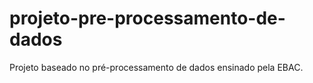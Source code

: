# projeto-pre-processamento-de-dados
Projeto baseado no pré-processamento de dados ensinado pela EBAC.
